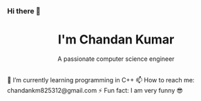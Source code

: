 ### Hi there 👋
<h1 align = "center">
  I'm Chandan Kumar
</h1>
<p align = "center">
  A passionate computer science engineer
</p>
<br/>
🌱 I’m currently learning programming in C++
📫 How to reach me: chandankm825312@gmail.com
⚡ Fun fact: I am very funny 😎
<!--
**Chandankumar8/Chandankumar8** is a ✨ _special_ ✨ repository because its `README.md` (this file) appears on your GitHub profile.

Here are some ideas to get you started:

- 🔭 I’m currently working on ...
- 
- 👯 I’m looking to collaborate on ...
- 🤔 I’m looking for help with ...
- 💬 Ask me about ...
- 📫 How to reach me: ...
- 😄 Pronouns: ...
- ⚡ Fun fact: ...
-->
